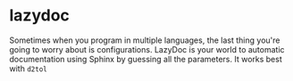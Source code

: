 lazydoc
=======

Sometimes when you program in multiple languages, the last thing you're going to worry about is configurations. 
LazyDoc is your world to automatic documentation using Sphinx by guessing all the parameters. It works best with `d2tol`



